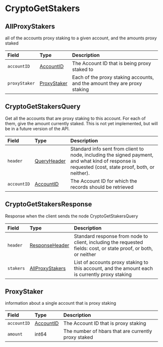 # CryptoGetStakers

## AllProxyStakers

all of the accounts proxy staking to a given account, and the amounts proxy staked

| Field | Type | Description |
| :--- | :--- | :--- |
| `accountID` | [AccountID](../basic-types/accountid.md) | The Account ID that is being proxy staked to |
| `proxyStaker` | [ProxyStaker](cryptogetstakers.md#proxystaker) | Each of the proxy staking accounts, and the amount they are proxy staking |

## CryptoGetStakersQuery

Get all the accounts that are proxy staking to this account. For each of them, give the amount currently staked. This is not yet implemented, but will be in a future version of the API.

| Field | Type | Description |
| :--- | :--- | :--- |
| `header` | [QueryHeader](../miscellaneous/queryheader.md) | Standard info sent from client to node, including the signed payment, and what kind of response is requested \(cost, state proof, both, or neither\). |
| `accountID` | [AccountID](../basic-types/accountid.md) | The Account ID for which the records should be retrieved |

## CryptoGetStakersResponse

Response when the client sends the node CryptoGetStakersQuery

| Field | Type | Description |
| :--- | :--- | :--- |
| `header` | [ResponseHeader](../miscellaneous/responseheader.md) | Standard response from node to client, including the requested fields: cost, or state proof, or both, or neither |
| `stakers` | [AllProxyStakers](cryptogetstakers.md#allproxystakers) | List of accounts proxy staking to this account, and the amount each is currently proxy staking |

## ProxyStaker

information about a single account that is proxy staking

| Field | Type | Description |
| :--- | :--- | :--- |
| `accountID` | [AccountID](../basic-types/accountid.md) | The Account ID that is proxy staking |
| `amount` | int64 | The number of hbars that are currently proxy staked |

